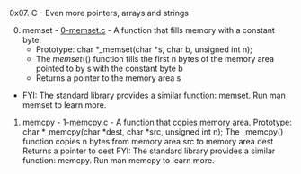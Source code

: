 0x07. C - Even more pointers, arrays and strings

0. memset - [0-memset.c](./0-memset.c) - A function that fills memory with a constant byte.
	* Prototype: char *_memset(char *s, char b, unsigned int n);
	* The _memset_(() function fills the first n bytes of the memory area pointed to by s with the constant byte b
	* Returns a pointer to the memory area s
* FYI: The standard library provides a similar function: memset. Run man memset to learn more.

1. memcpy - [1-memcpy.c](./1-memcpy.c) - A function that copies memory area.
Prototype: char *_memcpy(char *dest, char *src, unsigned int n);
The _memcpy() function copies n bytes from memory area src to memory area dest
Returns a pointer to dest
FYI: The standard library provides a similar function: memcpy. Run man memcpy to learn more.

